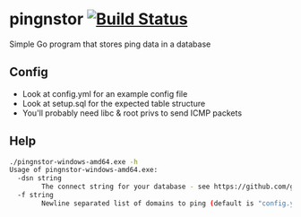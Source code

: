 # pingnstor [![Build Status](https://travis-ci.org/jrcichra/pingnstor.svg?branch=master)](https://travis-ci.org/jrcichra/pingnstor)

Simple Go program that stores ping data in a database

## Config

+ Look at config.yml for an example config file
+ Look at setup.sql for the expected table structure
+ You'll probably need libc & root privs to send ICMP packets

## Help

```bash
./pingnstor-windows-amd64.exe -h
Usage of pingnstor-windows-amd64.exe:
  -dsn string
        The connect string for your database - see https://github.com/go-sql-driver/mysql#dsn-data-source-name
  -f string
        Newline separated list of domains to ping (default is "config.yml")
```